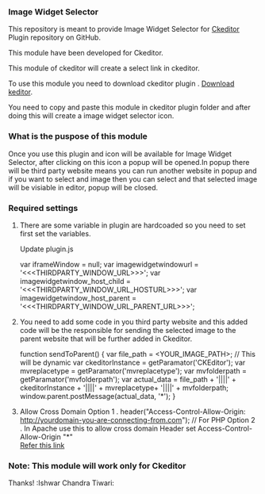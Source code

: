 ### Image Widget Selector

This repository is meant to provide Image Widget Selector for [Ckeditor](http://ckeditor.com/) Plugin repository on GitHub.

This module have been developed for Ckeditor.

This module of ckeditor will create a select link  in ckeditor. 

To use this module you need to download ckeditor plugin  . [Download keditor](http://ckeditor.com/).

You need to copy and paste this module in ckeditor plugin folder and after doing this will create a image widget selector icon.



### What is the puspose of this module
Once you use this plugin and icon will be available for Image Widget Selector, after clicking on this icon a popup will be opened.In popup there will be third party website means you can run another website in popup and if you want to select and image then you can select and that selected image will be visiable in editor, popup will be closed.


### Required settings 
1. There are some variable in plugin are hardcoaded so you need to set first set the variables. 

   Update plugin.js
    
   var iframeWindow = null;
   var imagewidgetwindowurl = '<<<THIRDPARTY_WINDOW_URL>>>';
   var imagewidgetwindow_host_child = '<<<THIRDPARTY_WINDOW_URL_HOSTURL>>>';
   var imagewidgetwindow_host_parent = '<<<THIRDPARTY_WINDOW_URL_PARENT_URL>>>';


2. You need to add some code in you third party website and this added code will be the responsible for sending the selected image to the parent website that will be further added in Ckeditor.


     function sendToParent() {
                var file_path = <YOUR_IMAGE_PATH>; // This will be dynamic
                var ckeditorInstance = getParamator('CKEditor');
                var mvreplacetype = getParamator('mvreplacetype');
                var mvfolderpath = getParamator('mvfolderpath');
                var actual_data = file_path + '||||' + ckeditorInstance + '||||' + mvreplacetype+ '||||' + mvfolderpath;
                window.parent.postMessage(actual_data, '*');
            }

 3. Allow Cross Domain 
    Option  1 .  header("Access-Control-Allow-Origin: http://yourdomain-you-are-connecting-from.com"); // For PHP
    Option  2 .  In Apache use this to allow cross domain 
                  Header set Access-Control-Allow-Origin "*"            
                  [Refer this link](http://enable-cors.org/server_apache.html)






### Note: This module will work only for Ckeditor

Thanks! :Ishwar Chandra Tiwari:

